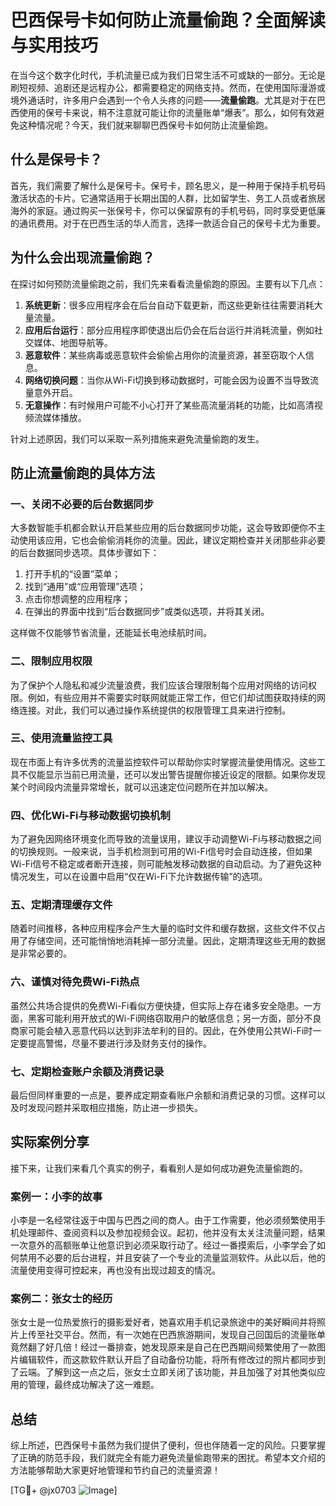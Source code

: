 # 巴西保号卡如何防止流量偷跑？全面解读与实用技巧

在当今这个数字化时代，手机流量已成为我们日常生活不可或缺的一部分。无论是刷短视频、追剧还是远程办公，都需要稳定的网络支持。然而，在使用国际漫游或境外通话时，许多用户会遇到一个令人头疼的问题——**流量偷跑**。尤其是对于在巴西使用的保号卡来说，稍不注意就可能让你的流量账单“爆表”。那么，如何有效避免这种情况呢？今天，我们就来聊聊巴西保号卡如何防止流量偷跑。

## 什么是保号卡？

首先，我们需要了解什么是保号卡。保号卡，顾名思义，是一种用于保持手机号码激活状态的卡片。它通常适用于长期出国的人群，比如留学生、务工人员或者旅居海外的家庭。通过购买一张保号卡，你可以保留原有的手机号码，同时享受更低廉的通讯费用。对于在巴西生活的华人而言，选择一款适合自己的保号卡尤为重要。

## 为什么会出现流量偷跑？

在探讨如何预防流量偷跑之前，我们先来看看流量偷跑的原因。主要有以下几点：

1. **系统更新**：很多应用程序会在后台自动下载更新，而这些更新往往需要消耗大量流量。
2. **应用后台运行**：部分应用程序即使退出后仍会在后台运行并消耗流量，例如社交媒体、地图导航等。
3. **恶意软件**：某些病毒或恶意软件会偷偷占用你的流量资源，甚至窃取个人信息。
4. **网络切换问题**：当你从Wi-Fi切换到移动数据时，可能会因为设置不当导致流量意外开启。
5. **无意操作**：有时候用户可能不小心打开了某些高流量消耗的功能，比如高清视频流媒体播放。

针对上述原因，我们可以采取一系列措施来避免流量偷跑的发生。

## 防止流量偷跑的具体方法

### 一、关闭不必要的后台数据同步

大多数智能手机都会默认开启某些应用的后台数据同步功能，这会导致即便你不主动使用该应用，它也会偷偷消耗你的流量。因此，建议定期检查并关闭那些非必要的后台数据同步选项。具体步骤如下：

1. 打开手机的“设置”菜单；
2. 找到“通用”或“应用管理”选项；
3. 点击你想调整的应用程序；
4. 在弹出的界面中找到“后台数据同步”或类似选项，并将其关闭。

这样做不仅能够节省流量，还能延长电池续航时间。

### 二、限制应用权限

为了保护个人隐私和减少流量浪费，我们应该合理限制每个应用对网络的访问权限。例如，有些应用并不需要实时联网就能正常工作，但它们却试图获取持续的网络连接。对此，我们可以通过操作系统提供的权限管理工具来进行控制。

### 三、使用流量监控工具

现在市面上有许多优秀的流量监控软件可以帮助你实时掌握流量使用情况。这些工具不仅能显示当前已用流量，还可以发出警告提醒你接近设定的限额。如果你发现某个时间段内流量异常增长，就可以迅速定位问题所在并加以解决。

### 四、优化Wi-Fi与移动数据切换机制

为了避免因网络环境变化而导致的流量误用，建议手动调整Wi-Fi与移动数据之间的切换规则。一般来说，当手机检测到可用的Wi-Fi信号时会自动连接，但如果Wi-Fi信号不稳定或者断开连接，则可能触发移动数据的自动启动。为了避免这种情况发生，可以在设置中启用“仅在Wi-Fi下允许数据传输”的选项。

### 五、定期清理缓存文件

随着时间推移，各种应用程序会产生大量的临时文件和缓存数据，这些文件不仅占用了存储空间，还可能悄悄地消耗掉一部分流量。因此，定期清理这些无用的数据是非常必要的。

### 六、谨慎对待免费Wi-Fi热点

虽然公共场合提供的免费Wi-Fi看似方便快捷，但实际上存在诸多安全隐患。一方面，黑客可能利用开放式的Wi-Fi网络窃取用户的敏感信息；另一方面，部分不良商家可能会植入恶意代码以达到非法牟利的目的。因此，在外使用公共Wi-Fi时一定要提高警惕，尽量不要进行涉及财务支付的操作。

### 七、定期检查账户余额及消费记录

最后但同样重要的一点是，要养成定期查看账户余额和消费记录的习惯。这样可以及时发现问题并采取相应措施，防止进一步损失。

## 实际案例分享

接下来，让我们来看几个真实的例子，看看别人是如何成功避免流量偷跑的。

### 案例一：小李的故事

小李是一名经常往返于中国与巴西之间的商人。由于工作需要，他必须频繁使用手机处理邮件、查阅资料以及参加视频会议。起初，他并没有太关注流量问题，结果一次意外的高额账单让他意识到必须采取行动了。经过一番摸索后，小李学会了如何禁用不必要的后台进程，并且安装了一个专业的流量监测软件。从此以后，他的流量使用变得可控起来，再也没有出现过超支的情况。

### 案例二：张女士的经历

张女士是一位热爱旅行的摄影爱好者，她喜欢用手机记录旅途中的美好瞬间并将照片上传至社交平台。然而，有一次她在巴西旅游期间，发现自己回国后的流量账单竟然翻了好几倍！经过一番排查，她发现原来是自己在巴西期间频繁使用了一款图片编辑软件，而这款软件默认开启了自动备份功能，将所有修改过的照片都同步到了云端。了解到这一点之后，张女士立即关闭了该功能，并且加强了对其他类似应用的管理，最终成功解决了这一难题。

## 总结

综上所述，巴西保号卡虽然为我们提供了便利，但也伴随着一定的风险。只要掌握了正确的防范手段，我们就完全有能力避免流量偷跑带来的困扰。希望本文介绍的方法能够帮助大家更好地管理和节约自己的流量资源！

[TG💪+ @jx0703 ![Image](https://github.com/user-attachments/assets/dbca1d08-cadb-493c-b0ec-ad6f7a83f270)]
